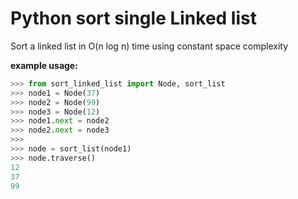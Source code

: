 # Python sort single Linked list
Sort a linked list in O(n log n) time using constant space complexity

**example usage:** 
```python
>>> from sort_linked_list import Node, sort_list
>>> node1 = Node(37)
>>> node2 = Node(99)
>>> node3 = Node(12)
>>> node1.next = node2
>>> node2.next = node3
>>>
>>> node = sort_list(node1)
>>> node.traverse()
12
37
99
```

